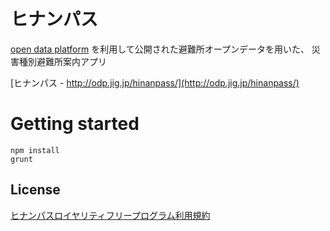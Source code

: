 # ヒナンパス

[open data platform](http://odp.jig.jp/)
を利用して公開された避難所オープンデータを用いた、
災害種別避難所案内アプリ

[ヒナンパス - http://odp.jig.jp/hinanpass/](http://odp.jig.jp/hinanpass/)

# Getting started

```
npm install
grunt
```

## License

[ヒナンパスロイヤリティフリープログラム利用規約](https://github.com/odp-binc/hinanpass/blob/master/royalty_free.md)
